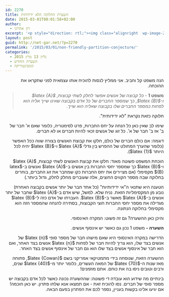 ```yaml
---
id: 2270
title: השערת החלוקה הלא ידידותית
date: 2015-03-01T00:01:58+02:00
author:
  - רון אהרוני
excerpt: '<p style="direction: rtl;"><img class="alignright  wp-image-2287" src="http://net-gar.net/wp-content/uploads/2015/03/Unfair-300x200.jpg" alt="Unfair" width="149" height="99" />קורה שעובדות פשוטות במקרה הסופי אינן נכונות במקרה האינסופי. קורה גם שהן נכונות, אבל קשות מאוד להוכחה. במאמר הזה נפגוש עובדה מאוד פשוטה בקומבינטוריקה סופית, שמתבררת כקשה מאוד במקרה האינסופי - למעשה, לא ברור בכלל אם היא נכונה שם!</p>'
layout: post
guid: http://net-gar.net/?p=2270
permalink: '/2015/03/01/non-friendly-partition-conjecture/'
categories:
  - גליון 13 מרץ 2015
  - השערת החודש
  - קומבינטוריקה
---
```

<p style="direction: rtl;">
  הנה משפט קל וחביב. אני ממליץ לנסות להוכיח אותו עצמאית לפני שתקראו את ההוכחה.
</p>

> <p style="direction: rtl;">
>   <b>משפט 1</b> - <em>כל קבוצה של אנשים אפשר לחלק לשתי קבוצות, $latex {A}$ ו-$latex {B}$, כך שמספר החברים של כל אדם בקבוצה שאינו שייך אליה הוא לפחות כמספר החברים שלו בקבוצה שאליה הוא שייך.</em>
> </p>
> 
> <p style="direction: rtl;">
>   </blockquote> 
>   
>   <p style="direction: rtl;">
>     חלוקה כזאת נקראת "לא ידידותית".
>   </p>
>   
>   <p style="direction: rtl;">
>     שימו לב שאין כאן כל הנחה על יחס החברות, פרט לסימטריה, כלומר שאם א' חבר של ב' אז ב' חבר של א'. כל זוג של אנשים זכאי להיות חברים או לא חברים.
>   </p>
>   
>   <p style="direction: rtl;">
>     דוגמה: אם כולם חברים של כולם, חלקו את קבוצת האנשים בצורה שווה ככל האפשר (כלומר שהערך המחולט של ההפרש בין גדלי $latex {A}$ ו-$latex {B}$ יהיה לכל היותר $latex {1}$).
>   </p>
>   
>   <p style="direction: rtl;">
>     הוכחת המשפט פשוטה מאוד: חלקו את קבוצת האנשים לשתי קבוצות, $latex {A}$ ו-$latex {B}$ כך שמספר יחסי החברות בין אנשים ב-$latex {A}$ ואנשים ב-$latex {B}$ מקסימלי (אם מציירים את יחס החברות כקו שמחבר את זוג החברים, בוחרים בחלוקה שבה מספר הקווים החוצים, אלה שעוברים מחלק לחלק, גדול ביותר.)
>   </p>
>   
>   <p style="direction: rtl;">
>     הטענה היא שתנאי ה"אי ידידותיות" (כל אחד חבר של יותר אנשים בקבוצה האחרת) נובע מן המקסימליות הזאת. נניח שלא. למשל, שיש אדם ב-$latex {A}$ שחבר של יותר אנשים ב-$latex {A}$ מאשר ב-$latex {B}$. העברתו של אדם כזה ל-$latex {B}$ מגדילה את מספר יחסי החברות חוצי הקבוצות, בסתירה להנחה שהמספר הזה הוא מקסימלי בחלוקה הנתונה.
>   </p>
>   
>   <p style="direction: rtl;">
>     והיכן כאן ההשערה? גם זה פשוט: המקרה האינסופי.
>   </p>
>   
>   <p style="direction: rtl;">
>     <strong>השערה -</strong> משפט 1 נכון גם כאשר יש אינסוף אנשים.
>   </p>
>   
>   <p style="direction: rtl;">
>     הדרישה במקרה האינסופי היא שאם מישהו חבר של מספר סופי $latex {n}$ של אנשים בצד שלו, הוא צריך להיות חבר של לפחות $latex {n}$ אנשים בצד האחר, ואם הוא חבר של אינסוף אנשים בצד שלו הוא גם חבר של אינסוף אנשים בצד האחר.
>   </p>
>   
>   <p style="direction: rtl;">
>     ההשערה הזאת, שנוסחה בידי מתמטיקאי אמריקני בשם $latex {Cowan}$, פתוחה מאז שנות ה-$latex {70}$ של המאה העשרים, כלומר יותר מ-$latex {40}$ שנים, ורבים וטובים ניסו בה את כוחם. אתם מוזמנים!
>   </p>
>   
>   <p style="direction: rtl;">
>     בינתיים מה שידוע הוא עובדה די פשוטה: שההשערה נכונה כאשר לכל אדם בקבוצה יש מספר סופי של חברים. נסו להוכיח זאת - אם תמצאו אנא שלחו פתרון. יש כאן חוכמה! אם יגיעו אלינו בקשות בעניין, נספר לכם את הפתרון בפעם הבאה.
>   </p>